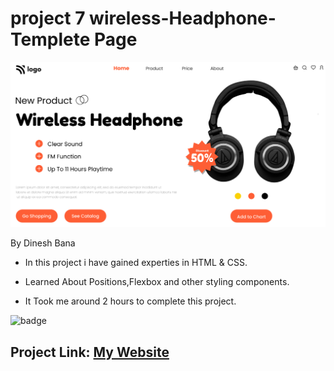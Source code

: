 # project 7 wireless-Headphone-Templete Page

![Image](thumbnail.png)

By Dinesh Bana

- In this project i have gained experties in HTML & CSS.

- Learned About Positions,Flexbox and other styling components.

- It Took me around 2 hours to complete this project.

![badge](https://img.shields.io/badge/Crypto%20Landing%20Page-HTML%20%26%20CSS-green)

## Project Link: [My Website](https://crypto-webpage.netlify.app/)
